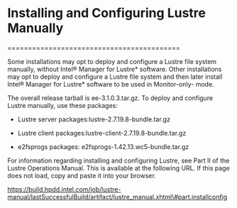 # Installing and Configuring Lustre Manually
==========================================

Some installations may opt to deploy and configure a Lustre file system
manually, without Intel® Manager for Lustre\* software. Other
installations may opt to deploy and configure a Lustre file system and
then later install Intel® Manager for Lustre\* software to be used in
Monitor-only- mode.

The overall release tarball is ee-3.1.0.3.tar.gz. To deploy and
configure Lustre manually, use these packages:

-   Lustre server packages:lustre-2.7.19.8-bundle.tar.gz

-   Lustre client packages:lustre-client-2.7.19.8-bundle.tar.gz

-   e2fsprogs packages: e2fsprogs-1.42.13.wc5-bundle.tar.gz

For information regarding installing and configuring Lustre, see Part II
of the Lustre Operations Manual. This is available at the following URL.
If this page does not load, copy and paste it into your browser.

https://build.hpdd.intel.com/job/lustre-manual/lastSuccessfulBuild/artifact/lustre_manual.xhtml\#part.installconfig